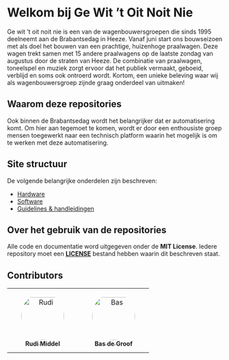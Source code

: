 # Welkom bij Ge Wit ’t Oit Noit Nie

Ge wit ’t oit noit nie is een van de wagenbouwersgroepen die sinds 1995 deelneemt aan de Brabantsedag in Heeze. Vanaf juni start ons bouwseizoen met als doel het bouwen van een prachtige, huizenhoge praalwagen. Deze wagen trekt samen met 15 andere praalwagens op de laatste zondag van augustus door de straten van Heeze. De combinatie van praalwagen, toneelspel en muziek zorgt ervoor dat het publiek vermaakt, geboeid, verblijd en soms ook ontroerd wordt. Kortom, een unieke beleving waar wij als wagenbouwersgroep zijnde graag onderdeel van uitmaken!

## Waarom deze repositories

Ook binnen de Brabantsedag wordt het belangrijker dat er automatisering komt. Om hier aan tegemoet te komen, wordt er door een enthousiste groep mensen toegewerkt naar een technisch platform waarin het mogelijk is om te werken met deze automatisering.

## Site structuur

De volgende belangrijke onderdelen zijn beschreven:

- [Hardware](./gwtonn_hardware/piggyback.md)
- [Software](./software/index.md)
- [Guidelines & handleidingen](./guidelines/index.md)

## Over het gebruik van de repositories

Alle code en documentatie word uitgegeven onder de **MIT License**. Iedere repository moet een **[LICENSE](https://github.com/Ge-Wit-t-Oit-Noit-Nie/documentation/blob/main/LICENSE)** bestand hebben waarin dit beschreven staat.

## Contributors

<table>
<tr>
    <td align="center" style="word-wrap: break-word; width: 150.0; height: 150.0">
        <a href=https://github.com/mrBussy>
            <img src=https://avatars.githubusercontent.com/u/1843912?v=4 width="100;"  style="border-radius:50%;align-items:center;justify-content:center;overflow:hidden;padding-top:10px" alt=Rudi Middel/>
            <br />
            <sub style="font-size:14px"><b>Rudi Middel</b></sub>
        </a>
    </td>
    <td align="center" style="word-wrap: break-word; width: 150.0; height: 150.0">
        <a href=https://github.com/basebom>
            <img src=https://avatars.githubusercontent.com/u/119297631?v=4 width="100;"  style="border-radius:50%;align-items:center;justify-content:center;overflow:hidden;padding-top:10px" alt=Bas de Groof/>
            <br />
            <sub style="font-size:14px"><b>Bas de Groof</b></sub>
        </a>
    </td>
</tr>
</table>
